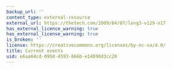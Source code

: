 ```yaml
---
backup_url: ''
content_type: external-resource
external_url: https://thetech.com/2009/04/07/long3-v129-n17
has_external_licence_warning: true
has_external_license_warning: true
is_broken: ''
license: https://creativecommons.org/licenses/by-nc-sa/4.0/
title: Current events
uid: e6aa64cd-0958-4593-866b-e14890d3cc20
---
```

